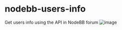 # nodebb-users-info
Get users info using the API in NodeBB forum
![image](https://user-images.githubusercontent.com/83726826/132989858-0da95a57-70a9-48ca-b7d5-432deaa42c82.png)
